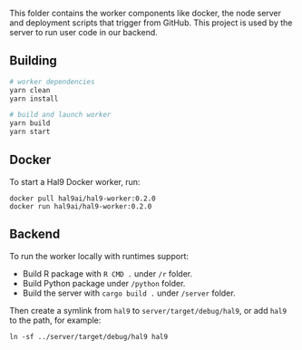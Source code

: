 This folder contains the worker components like docker, the node server and deployment scripts that trigger from GitHub. This project is used by the server to run user code in our backend.

## Building

```bash
# worker dependencies
yarn clean
yarn install
```

```bash
# build and launch worker
yarn build
yarn start
```

## Docker

To start a Hal9 Docker worker, run:

```
docker pull hal9ai/hal9-worker:0.2.0
docker run hal9ai/hal9-worker:0.2.0 
```

## Backend

To run the worker locally with runtimes support:
- Build R package with `R CMD .` under `/r` folder.
- Build Python package under `/python` folder.
- Build the server with `cargo build .` under `/server` folder.

Then create a symlink from `hal9` to `server/target/debug/hal9`, or add `hal9` to the path, for example:

```
ln -sf ../server/target/debug/hal9 hal9
```
